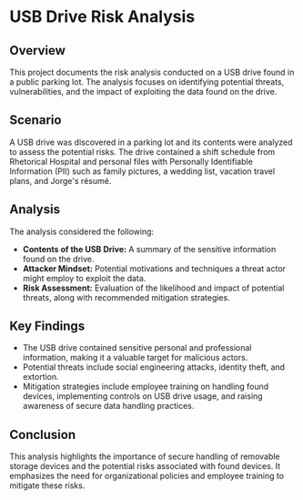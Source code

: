 # USB Drive Risk Analysis

## Overview

This project documents the risk analysis conducted on a USB drive found in a public parking lot. The analysis focuses on identifying potential threats, vulnerabilities, and the impact of exploiting the data found on the drive.

## Scenario

A USB drive was discovered in a parking lot and its contents were analyzed to assess the potential risks. The drive contained a shift schedule from Rhetorical Hospital and personal files with Personally Identifiable Information (PII) such as family pictures, a wedding list, vacation travel plans, and Jorge's résumé.

## Analysis

The analysis considered the following:

* **Contents of the USB Drive:** A summary of the sensitive information found on the drive.
* **Attacker Mindset:** Potential motivations and techniques a threat actor might employ to exploit the data.
* **Risk Assessment:** Evaluation of the likelihood and impact of potential threats, along with recommended mitigation strategies.

## Key Findings

* The USB drive contained sensitive personal and professional information, making it a valuable target for malicious actors.
* Potential threats include social engineering attacks, identity theft, and extortion.
* Mitigation strategies include employee training on handling found devices, implementing controls on USB drive usage, and raising awareness of secure data handling practices.

## Conclusion

This analysis highlights the importance of secure handling of removable storage devices and the potential risks associated with found devices. It emphasizes the need for organizational policies and employee training to mitigate these risks.

